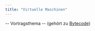```yaml
---
title: "Virtuelle Maschinen"
---
```



-- Vortragsthema -- (gehört zu [Bytecode](../07-codegen/bytecode.md))

<!-- Material in alter Veranstaltung vorhanden -->
